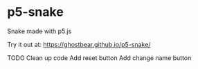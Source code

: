 # p5-snake
Snake made with p5.js

Try it out at: https://ghostbear.github.io/p5-snake/

TODO
Clean up code
Add reset button
Add change name button